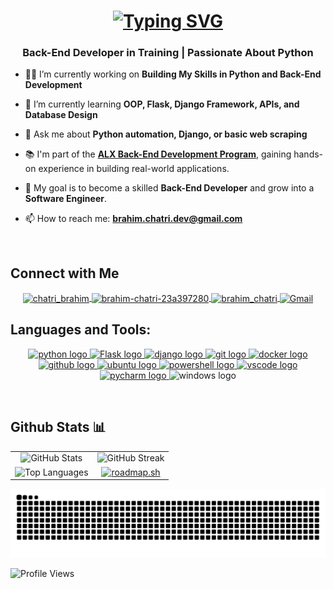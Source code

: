 <h1 align="center">
  <a href="https://git.io/typing-svg">
    <img src="https://readme-typing-svg.demolab.com?font=Fira+Code&size=22&pause=1000&center=true&vCenter=true&width=435&lines=Hi+%F0%9F%91%8B+I'm+Brahim;Aspiring+Software+Engineer" alt="Typing SVG" />
  </a>
</h1>

<h3 align="center">Back-End Developer in Training | Passionate About Python</h3>

- 👨‍💻 I’m currently working on **Building My Skills in Python and Back-End Development**

- 🌱 I’m currently learning **OOP, Flask, Django Framework, APIs, and Database Design**

- 💬 Ask me about **Python automation, Django, or basic web scraping**

- 📚 I'm part of the **[ALX Back-End Development Program](https://www.alxafrica.com/programme/back-end-web-development/)**, gaining hands-on experience in building real-world applications.

- 🎯 My goal is to become a skilled **Back-End Developer** and grow into a **Software Engineer**.

- 📫 How to reach me: **[brahim.chatri.dev@gmail.com](mailto:brahim.chatri.dev@gmail.com)**

<p> &nbsp;</p>
<h2 align="left"> Connect with Me </h2>

<div align="center">
  <a href="https://twitter.com/dev_brahim" target="_blank">
    <img align="center" src="https://skillicons.dev/icons?i=twitter" alt="chatri_brahim" height="40" width="50" />
  </a>
  <a href="https://www.linkedin.com/in/brahim-chatri-23a397280/" target="_blank">
    <img align="center" src="https://skillicons.dev/icons?i=linkedin" alt="brahim-chatri-23a397280" height="40" width="50" />
  </a>
  <a href="https://instagram.com/brahim_chatri" target="_blank">
    <img align="center" src="https://skillicons.dev/icons?i=instagram" alt="brahim_chatri" height="40" width="50" />
  </a>
  <a href="mailto:brahim.chatri.dev@gmail.com" target="_blank">
    <img align="center" src="https://skillicons.dev/icons?i=gmail" alt="Gmail" height="48" width="48" />
  </a>
</div>

<h2 align="left">Languages and Tools:</h2>
<div align="center">
  <a href="https://python.org" target="_blank">
    <img src="https://skillicons.dev/icons?i=py" width="50" height="50" alt="python logo" />
  </a>
  <a href="https://flask.palletsprojects.com/" target="_blank">
    <img src="https://skillicons.dev/icons?i=flask" width="50" height="50" alt="Flask logo" />
  </a>
  <a href="https://www.djangoproject.com/" target="_blank">
    <img src="https://skillicons.dev/icons?i=django" width="50" height="50" alt="django logo" />
  </a>
  <a href="https://www.git-scm.com/" target="_blank">
    <img src="https://skillicons.dev/icons?i=git" width="50" height="50" alt="git logo" />
  </a>
  <a href="https://www.docker.com/" target="_blank">
    <img src="https://skillicons.dev/icons?i=docker" width="50" height="50" alt="docker logo" />
  </a>
  <a href="https://github.com" target="_blank">
    <img src="https://skillicons.dev/icons?i=github" width="50" height="50" alt="github logo" />
  </a>
    <a href="https://ubuntu.com/">
    <img src="https://skillicons.dev/icons?i=ubuntu" width="50" height="50" alt="ubuntu logo" />
  </a>
  <a href="https://microsoft.com/PowerShell" target="_blank">
    <img src="https://skillicons.dev/icons?i=powershell"  width="50" height="50" alt="powershell logo" />
  </a>
  <a href="https://code.visualstudio.com/" target="_blank">
    <img src="https://skillicons.dev/icons?i=vscode" width="50" height="50" alt="vscode logo" />
  </a>
  <a href="https://www.jetbrains.com/pycharm/" target="_blank">
    <img src="https://skillicons.dev/icons?i=pycharm" width="50" height="50" alt="pycharm logo" />
  </a>
  <img src="https://skillicons.dev/icons?i=windows" width="50" height="50" alt="windows logo" />
</div>

<p>&nbsp;</p>
<h2>Github Stats 📊</h2>

<table align="center">
  <tr>
    <td align="center">
      <img src="https://github-readme-stats-beige-theta-61.vercel.app/api?username=BrahimChatri&show_icons=true&theme=dark" alt="GitHub Stats" height="200"/>
    </td>
    <td align="center">
      <img src="https://github-readme-streak-stats.herokuapp.com/?user=BrahimChatri&theme=highcontrast&hide_border=false" alt="GitHub Streak" height="200"/>
    </td>
  </tr>
  <tr>
    <td align="center">
      <img src="https://github-readme-stats-beige-theta-61.vercel.app/api/top-langs?username=BrahimChatri&show_icons=true&theme=dark&layout=compact" alt="Top Languages" height="200"/>
    </td>
    <td align="center">
      <a href="https://roadmap.sh/u/brahimch">
        <img src="https://roadmap.sh/card/wide/646452f1410780a6d9b6868b?variant=dark&roadmaps=python%2Cgit-github%2Cdatastructures-and-algorithms%2Cbackend" alt="roadmap.sh"/>
      </a>
    </td>
  </tr>
</table>

  
<picture>
  <source media="(prefers-color-scheme: dark)" srcset="https://raw.githubusercontent.com/BrahimChatri/BrahimChatri/output/github-contribution-grid-snake-dark.svg" />
  <source media="(prefers-color-scheme: light)" srcset="https://raw.githubusercontent.com/BrahimChatri/BrahimChatri/output/github-contribution-grid-snake.svg" />
  <img alt="GitHub Contribution Snake" src="https://raw.githubusercontent.com/BrahimChatri/BrahimChatri/output/github-contribution-grid-snake.svg" />
</picture>



![Profile Views](https://komarev.com/ghpvc/?username=BrahimChatri&color=blue&style=flat)
